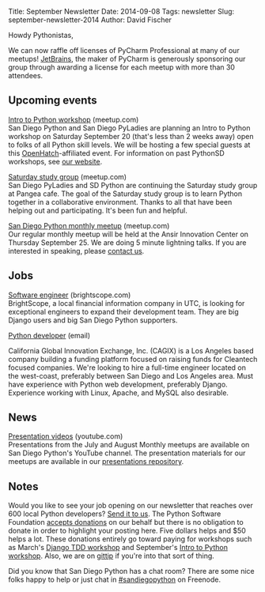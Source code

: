 Title: September Newsletter
Date: 2014-09-08
Tags: newsletter
Slug: september-newsletter-2014
Author: David Fischer


Howdy Pythonistas,

We can now raffle off licenses of PyCharm Professional at many of our
meetups! [JetBrains][], the maker of PyCharm is generously sponsoring our
group through awarding a license for each meetup with more than 30
attendees.

[Jetbrains]: http://www.jetbrains.com/pycharm/


Upcoming events
---------------

[Intro to Python workshop][meetup-workshop] (meetup.com) <br />
San Diego Python and San Diego PyLadies are planning an Intro to Python
workshop on Saturday September 20 (that's less than 2 weeks away) open to
folks of all Python skill levels. We will be hosting a few special guests
at this [OpenHatch]-affiliated event. For information on past PythonSD
workshops, see [our website][workshops].

[meetup-workshop]: http://www.meetup.com/pythonsd/events/199295402/
[workshops]: http://pythonsd.org/pages/workshops.html
[OpenHatch]: https://openhatch.org


[Saturday study group][saturday-meetup] (meetup.com) <br />
San Diego PyLadies and SD Python are continuing the Saturday study group
at Pangea cafe. The goal of the Saturday study group is to learn Python
together in a collaborative environment. Thanks to all that have been
helping out and participating. It's been fun and helpful.

[saturday-meetup]: http://www.meetup.com/pythonsd/events/203385952/


[San Diego Python monthly meetup][monthly-meetup] (meetup.com) <br />
Our regular monthly meetup will be held at the Ansir Innovation Center on
Thursday September 25. We are doing 5 minute lightning talks. If you are
interested in speaking, please [contact us][contact-us].

[monthly-meetup]: http://www.meetup.com/pythonsd/events/197326122/
[contact-us]: mailto:sandiegopython@gmail.com



Jobs
----

[Software engineer][software-engineer] (brightscope.com) <br />
BrightScope, a local financial information company in UTC, is looking for
exceptional engineers to expand their development team. They are big Django
users and big San Diego Python supporters.

[software-engineer]: http://www.brightscope.com/about/careers/#job_Senior_Software_Engineer

[Python developer](jobs@cagix.com) (email) <br />

California Global Innovation Exchange, Inc. (CAGIX) is a Los Angeles based
company building a funding platform focused on raising funds for Cleantech
focused companies. We're looking to hire a full-time engineer located on the
west-coast, preferably between San Diego and Los Angeles area. Must have
experience with Python web development, preferably Django.  Experience
working with Linux, Apache, and MySQL also desirable.

 


News
----

[Presentation videos][presentation-videos] (youtube.com) <br />
Presentations from the July and August Monthly meetups are available on San Diego
Python's YouTube channel. The presentation materials for our meetups are
available in our [presentations repository][presentations].

[presentation-videos]: https://www.youtube.com/channel/UCXU-oZwaHnoYUhja_yrrrGg
[presentations]: https://github.com/pythonsd/presentations


Notes
-----


Would you like to see your job opening on our newsletter that reaches over
600 local Python developers? [Send it to us][send-it]. The Python Software
Foundation [accepts donations][accepts-donations] on our behalf but there is no
obligation to donate in order to highlight your posting here. Five dollars
helps and $50 helps a lot. These donations entirely go toward paying for
workshops such as March's [Django TDD workshop][django-workshop] and
September's [Intro to Python workshop][intro-workshop]. Also, we are on
[gittip][] if you're into that sort of thing.

[send-it]: mailto:sandiegopython@gmail.com
[accepts-donations]: https://psfmember.org/civicrm/contribute/transact?reset=1&id=9
[gittip]: https://www.gittip.com/sandiegopython/
[django-workshop]: http://www.meetup.com/pythonsd/events/164679962/
[intro-workshop]: http://www.meetup.com/pythonsd/events/199295402/


Did you know that San Diego Python has a chat room? There are some nice
folks happy to help or just chat in [#sandiegopython][irc] on Freenode.

[irc]: http://pythonsd.org/pages/chat-room.html
